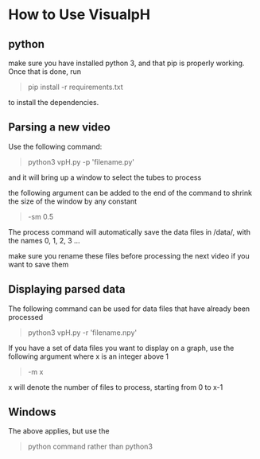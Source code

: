 
# How to Use VisualpH

## python
make sure you have installed python 3, and that pip is properly working. Once that is done, run

> pip install -r requirements.txt

to install the dependencies.

## Parsing a new video

Use the following command:

> python3 vpH.py -p 'filename.py'

and it will bring up a window to select the tubes to process

the following argument can be added to the end of the command to shrink the size of the window by any constant

> -sm 0.5

The process command will automatically save the data files in /data/, with the names 0, 1, 2, 3 ...

make sure you rename these files before processing the next video if you want to save them

## Displaying parsed data

The following command can be used for data files that have already been processed

> python3 vpH.py -r 'filename.npy'

If you have a set of data files you want to display on a graph, use the following argument
where x is an integer above 1

> -m x

x will denote the number of files to process, starting from 0 to x-1

## Windows

The above applies, but use the 
> python 
command rather than 
> python3
